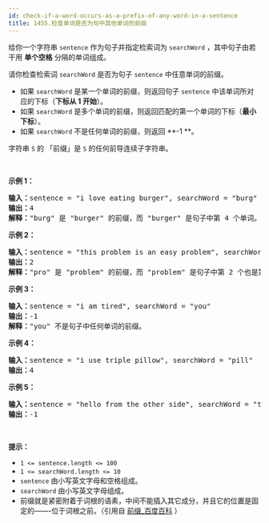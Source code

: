 ```yaml
---
id: check-if-a-word-occurs-as-a-prefix-of-any-word-in-a-sentence
title: 1455.检查单词是否为句中其他单词的前缀
---
```

给你一个字符串 <code>sentence</code> 作为句子并指定检索词为 <code>searchWord</code> ，其中句子由若干用 **单个空格** 分隔的单词组成。

请你检查检索词 <code>searchWord</code> 是否为句子 <code>sentence</code> 中任意单词的前缀。


- 如果 <code>searchWord</code> 是某一个单词的前缀，则返回句子 <code>sentence</code> 中该单词所对应的下标（**下标从 1 开始**）。
- 如果 <code>searchWord</code> 是多个单词的前缀，则返回匹配的第一个单词的下标（**最小下标**）。
- 如果 <code>searchWord</code> 不是任何单词的前缀，则返回 **-1 **。

字符串 <code>S</code> 的 「前缀」是 <code>S</code> 的任何前导连续子字符串。

 

**示例 1：**


<pre><strong>输入：</strong>sentence = &#34;i love eating burger&#34;, searchWord = &#34;burg&#34;<br/><strong>输出：</strong>4<br/><strong>解释：</strong>&#34;burg&#34; 是 &#34;burger&#34; 的前缀，而 &#34;burger&#34; 是句子中第 4 个单词。</pre>

**示例 2：**


<pre><strong>输入：</strong>sentence = &#34;this problem is an easy problem&#34;, searchWord = &#34;pro&#34;<br/><strong>输出：</strong>2<br/><strong>解释：</strong>&#34;pro&#34; 是 &#34;problem&#34; 的前缀，而 &#34;problem&#34; 是句子中第 2 个也是第 6 个单词，但是应该返回最小下标 2 。<br/></pre>

**示例 3：**


<pre><strong>输入：</strong>sentence = &#34;i am tired&#34;, searchWord = &#34;you&#34;<br/><strong>输出：</strong>-1<br/><strong>解释：</strong>&#34;you&#34; 不是句子中任何单词的前缀。<br/></pre>

**示例 4：**


<pre><strong>输入：</strong>sentence = &#34;i use triple pillow&#34;, searchWord = &#34;pill&#34;<br/><strong>输出：</strong>4<br/></pre>

**示例 5：**


<pre><strong>输入：</strong>sentence = &#34;hello from the other side&#34;, searchWord = &#34;they&#34;<br/><strong>输出：</strong>-1<br/></pre>

 

**提示：**


- <code>1 &lt;= sentence.length &lt;= 100</code>
- <code>1 &lt;= searchWord.length &lt;= 10</code>
- <code>sentence</code> 由小写英文字母和空格组成。
- <code>searchWord</code> 由小写英文字母组成。
- 前缀就是紧密附着于词根的语素，中间不能插入其它成分，并且它的位置是固定的——-位于词根之前。（引用自 [前缀_百度百科](https://baike.baidu.com/item/%E5%89%8D%E7%BC%80) ）
